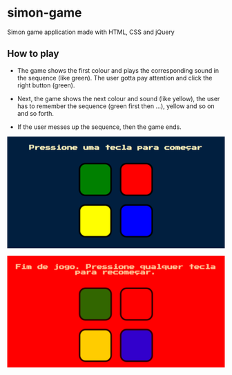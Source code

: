 # simon-game
Simon game application made with HTML, CSS and jQuery

## How to play
 - The game shows the first colour and plays the corresponding sound in the sequence (like green). The user gotta pay attention and click the right button (green).

 - Next, the game shows the next colour and sound (like yellow), the user has to remember the sequence (green first then ...), yellow and so on and so forth.

 - If the user messes up the sequence, then the game ends.
 
 ![Press A Key To Start The Game](https://github.com/ClaudioNoggueira/simon-game/blob/main/screenshots/Press-A-Key-To-Start.png)
 
 ![End Of The Game. Press A Key To Restart](https://github.com/ClaudioNoggueira/simon-game/blob/main/screenshots/End-Of-The-Game.png)
